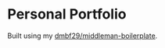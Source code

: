 # Personal Portfolio
Built using my [dmbf29/middleman-boilerplate](https://github.com/dmbf29/middleman-boilerplate).
